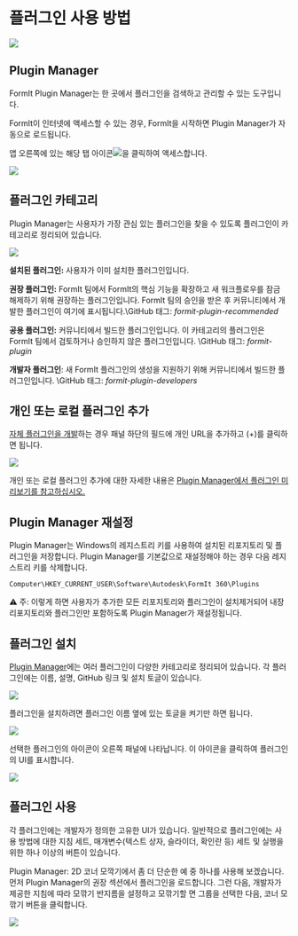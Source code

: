 # 플러그인 사용 방법

![](<../.gitbook/assets/g3 (1).gif>)

## Plugin Manager

FormIt Plugin Manager는 한 곳에서 플러그인을 검색하고 관리할 수 있는 도구입니다.

FormIt이 인터넷에 액세스할 수 있는 경우, FormIt을 시작하면 Plugin Manager가 자동으로 로드됩니다.

앱 오른쪽에 있는 해당 탭 아이콘![](https://formit3d.github.io/FormItExamplePlugins/docs/images/PluginManagerTab.PNG)을 클릭하여 액세스합니다.

![](../.gitbook/assets/c1.PNG)

## 플러그인 카테고리

Plugin Manager는 사용자가 가장 관심 있는 플러그인을 찾을 수 있도록 플러그인이 카테고리로 정리되어 있습니다.

![](../.gitbook/assets/d16.png)

**설치된 플러그인:** 사용자가 이미 설치한 플러그인입니다.&#x20;

**권장 플러그인:** FormIt 팀에서 FormIt의 핵심 기능을 확장하고 새 워크플로우를 잠금 해제하기 위해 권장하는 플러그인입니다. FormIt 팀의 승인을 받은 후 커뮤니티에서 개발한 플러그인이 여기에 표시됩니다.\GitHub 태그: _formit-plugin-recommended_

**공용 플러그인:** 커뮤니티에서 빌드한 플러그인입니다. 이 카테고리의 플러그인은 FormIt 팀에서 검토하거나 승인하지 않은 플러그인입니다. \GitHub 태그: _formit-plugin_

**개발자 플러그인**: 새 FormIt 플러그인의 생성을 지원하기 위해 커뮤니티에서 빌드한 플러그인입니다. \GitHub 태그: _formit-plugin-developers_

## 개인 또는 로컬 플러그인 추가

[자체 플러그인을 개발](how-to-develop-plugins/)하는 경우 패널 하단의 필드에 개인 URL을 추가하고 (+)를 클릭하면 됩니다.

![](../.gitbook/assets/d4.PNG)

개인 또는 로컬 플러그인 추가에 대한 자세한 내용은 [Plugin Manager에서 플러그인 미리보기를 참고하십시오. ](how-to-develop-plugins/advanced-development/previewing-a-plugin-in-the-plugin-manager.md)

## Plugin Manager 재설정

Plugin Manager는 Windows의 레지스트리 키를 사용하여 설치된 리포지토리 및 플러그인을 저장합니다. Plugin Manager를 기본값으로 재설정해야 하는 경우 다음 레지스트리 키를 삭제합니다.

`Computer\HKEY_CURRENT_USER\Software\Autodesk\FormIt 360\Plugins`

⚠️ 주: 이렇게 하면 사용자가 추가한 모든 리포지토리와 플러그인이 설치제거되어 내장 리포지토리와 플러그인만 포함하도록 Plugin Manager가 재설정됩니다.

## 플러그인 설치

[Plugin Manager](how-to-use-plug-ins.md#plugin-manager)에는 여러 플러그인이 다양한 카테고리로 정리되어 있습니다. 각 플러그인에는 이름, 설명, GitHub 링크 및 설치 토글이 있습니다.&#x20;

![](../.gitbook/assets/d5.PNG)

플러그인을 설치하려면 플러그인 이름 옆에 있는 토글을 켜기만 하면 됩니다.&#x20;

![](../.gitbook/assets/d6.png)

선택한 플러그인의 아이콘이 오른쪽 패널에 나타납니다. 이 아이콘을 클릭하여 플러그인의 UI를 표시합니다.

![](../.gitbook/assets/d7.PNG)

## 플러그인 사용

각 플러그인에는 개발자가 정의한 고유한 UI가 있습니다. 일반적으로 플러그인에는 사용 방법에 대한 지침 세트, 매개변수(텍스트 상자, 슬라이더, 확인란 등) 세트 및 실행을 위한 하나 이상의 버튼이 있습니다.

Plugin Manager: 2D 코너 모깍기에서 좀 더 단순한 예 중 하나를 사용해 보겠습니다. 먼저 Plugin Manager의 권장 섹션에서 플러그인을 로드합니다. 그런 다음, 개발자가 제공한 지침에 따라 모깎기 반지름을 설정하고 모깎기할 면 그룹을 선택한 다음, 코너 모깎기 버튼을 클릭합니다.

![](../.gitbook/assets/g4.gif)

##

